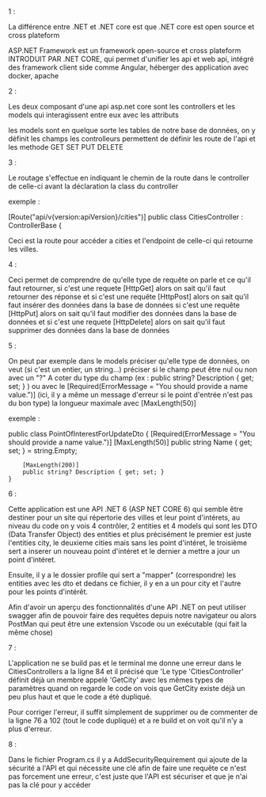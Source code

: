 1 : 

La différence entre .NET et .NET core est que .NET core est open source et cross plateform

ASP.NET Framework est un framework open-source et cross plateform INTRODUIT PAR .NET CORE, qui permet d'unifier les api et web api, intégré des framework client side comme Angular, héberger des application avec docker, apache 

2 : 

Les deux composant d'une api asp.net core sont les controllers et les models qui interagissent entre eux avec les attributs

les models sont en quelque sorte les tables de notre base de données, on y définit les champs
les controlleurs permettent de définir les route de l'api et les methode GET SET PUT DELETE


3 : 

Le routage s'effectue en indiquant le chemin de la route dans le controller de celle-ci avant la déclaration la class du controller 

exemple : 

[Route("api/v{version:apiVersion}/cities")]
    public class CitiesController : ControllerBase
    {

Ceci est la route pour accéder a cities et l'endpoint de celle-ci qui retourne les villes.


4 : 

Ceci permet de comprendre de qu'elle type de requête on parle et ce qu'il faut retourner, si c'est une requete [HttpGet] alors on sait qu'il faut retourner des réponse et si c'est une requête [HttpPost] alors on sait qu'il faut insérer des données dans la base de données si c'est une requête [HttpPut] alors on sait qu'il faut modifier des données dans la base de données et si c'est une requete [HttpDelete] alors on sait qu'il faut supprimer des données dans la base de données


5 :

On peut par exemple dans le models préciser qu'elle type de données, on veut (si c'est un entier, un string...) préciser si le champ peut être nul ou non avec un "?" A coter du type du champ (ex : public string? Description { get; set; } ) ou avec le [Required(ErrorMessage = "You should provide a name value.")] (ici, il y a même un message d'erreur si le point d'entrée n'est pas du bon type) la longueur maximale avec [MaxLength(50)] 

exemple : 

 public class PointOfInterestForUpdateDto
    {
        [Required(ErrorMessage = "You should provide a name value.")]
        [MaxLength(50)]
        public string Name { get; set; } = string.Empty;

        [MaxLength(200)]
        public string? Description { get; set; }
    }



6 :

Cette application est une API .NET 6 (ASP NET CORE 6) qui semble être destiner pour un site qui répertorie des villes et leur point d'intérets, au niveau du code on y vois 4 contrôler, 2 entities et 4 models qui sont les DTO (Data Transfer Object) des entities et plus précisément le premier est juste l'entities city, le deuxieme cities mais sans les point d'intéret, le troisième sert a inserer un nouveau point d'intéret et le dernier a mettre a jour un point d'intéret.

Ensuite, il y a le dossier profile qui sert a "mapper" (correspondre) les entities avec les dto et dedans ce fichier, il y en a un pour city et l'autre pour les points d'intérêt.


Afin d'avoir un aperçu des fonctionnalités d'une API .NET on peut utiliser swagger afin de pouvoir faire des requêtes depuis notre navigateur ou alors PostMan qui peut être une extension Vscode ou un exécutable (qui fait la même chose)

7 : 

L'application ne se build pas et le terminal me donne une erreur dans le CitiesControllers a la ligne 84 et il précisé que 'Le type 'CitiesController' définit déjà un membre appelé 'GetCity' avec les mêmes types de paramètres quand on regarde le code on vois que GetCity existe déjà un peu plus haut et que le code a été dupliqué.

Pour corriger l'erreur, il suffit simplement de supprimer ou de commenter de la ligne 76 a 102 (tout le code dupliqué) et a re build et on voit qu'il n'y a plus d'erreur.

8 : 

Dans le fichier Program.cs il y a AddSecurityRequirement qui ajoute de la sécurité a l'API et qui nécessite une clé afin de faire une requête ce n'est pas forcement une erreur, c'est juste que l'API est sécuriser et que je n'ai pas la clé pour y accéder
